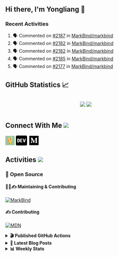 ## Hi there, I'm Yongliang 👋

### Recent Activities

<!--START_SECTION:activity-->
1. 🗣 Commented on [#2187](https://github.com/MarkBind/markbind/issues/2187) in [MarkBind/markbind](https://github.com/MarkBind/markbind)
2. 🗣 Commented on [#2182](https://github.com/MarkBind/markbind/issues/2182) in [MarkBind/markbind](https://github.com/MarkBind/markbind)
3. 🗣 Commented on [#2182](https://github.com/MarkBind/markbind/issues/2182) in [MarkBind/markbind](https://github.com/MarkBind/markbind)
4. 🗣 Commented on [#2185](https://github.com/MarkBind/markbind/issues/2185) in [MarkBind/markbind](https://github.com/MarkBind/markbind)
5. 🗣 Commented on [#2177](https://github.com/MarkBind/markbind/issues/2177) in [MarkBind/markbind](https://github.com/MarkBind/markbind)
<!--END_SECTION:activity-->

## GitHub Statistics :chart_with_upwards_trend:
<div align="center">
<div style="display: flex; align-items: center; justify-content: center;">

[![](https://github-readme-stats-tlylt.vercel.app/api?username=tlylt&show_icons=true&theme=tokyonight&hide_border=true&locale=en)](https://github.com/tlylt)
[![](https://github-readme-streak-stats.herokuapp.com/?user=tlylt&theme=tokyonight&hide_border=true)](https://github.com/tlylt)
</div>
</div>

## Connect With Me <img src="https://media.giphy.com/media/2wh5K5yE3ulp3xgYcG/giphy-downsized.gif" width="30">

<a href="https://www.yongliangliu.com/" target="_blank"><img align="center" src="static/site-icon.png" alt="yongliangliu.com" height="29" width="29" /></a>
<a href="https://dev.to/tlylt" target="_blank"><img align="center" src="static/dev-badge.svg" alt="dev.to/tlylt" height="35" width="35" /></a>
<a href="https://tlylt.medium.com" target="_blank"><img align="center" src="static/medium.png" alt="tlylt.medium.com" height="35" width="35" /></a>

## Activities <img src="https://media.giphy.com/media/WUlplcMpOCEmTGBtBW/giphy.gif" width="30">

### 🔭 Open Source

#### 👷‍♂️✍️ Maintaining & Contributing
[![MarkBind](https://github-readme-stats-tlylt.vercel.app/api/pin/?username=markbind&repo=markbind)](https://github.com/MarkBind/markbind)

#### ✍️ Contributing
[![MDN](https://github-readme-stats-tlylt.vercel.app/api/pin/?username=mdn&repo=content)](https://github.com/mdn/content)

<details>
<summary> <b>🎬 Published GitHub Actions </b> </summary>

[![install-graphviz](https://github-readme-stats-tlylt.vercel.app/api/pin/?username=tlylt&repo=install-graphviz)](https://github.com/tlylt/install-graphviz)

[![reposense-action](https://github-readme-stats-tlylt.vercel.app/api/pin/?username=tlylt&repo=reposense-action)](https://github.com/tlylt/reposense-action)

[![markbin-action](https://github-readme-stats-tlylt.vercel.app/api/pin/?username=markbind&repo=markbind-action)](https://github.com/MarkBind/markbind-action)

</details>

<details>
<summary> <b>📕 Latest Blog Posts</b> </summary>

<!-- BLOG-POST-LIST:START -->
- [Deploy a ChatGPT API Server in no time](https://www.yongliangliu.com/blog/chatgpt-nextjs-server/)
- [Creating a regex-based Markdown parser in TypeScript](https://www.yongliangliu.com/blog/rmark/)
- [Create VSCode Snippets for Markdown Blog Workflows](https://www.yongliangliu.com/blog/vscode-snippets/)
- [Brag Doc 2023](https://www.yongliangliu.com/blog/brag-doc-2023/)
- [My Journey into Open Source](https://www.yongliangliu.com/blog/my-journey-into-open-source/)
<!-- BLOG-POST-LIST:END -->

</details>

<details>
<summary> <b>📊 Weekly Stats</b> </summary>

<!--START_SECTION:waka-->
![Code Time](http://img.shields.io/badge/Code%20Time-846%20hrs%202%20mins-blue)

**🐱 My GitHub Data** 

> 📦 605.4 kB Used in GitHub's Storage 
 > 
> 🏆 692 Contributions in the Year 2023
 > 
> 🚫 Not Opted to Hire
 > 
> 📜 166 Public Repositories 
 > 
> 🔑 29 Private Repositories 
 > 
**I'm an Early 🐤** 

```text
🌞 Morning                1734 commits        ██████████░░░░░░░░░░░░░░░   40.97 % 
🌆 Daytime                1181 commits        ███████░░░░░░░░░░░░░░░░░░   27.91 % 
🌃 Evening                1186 commits        ███████░░░░░░░░░░░░░░░░░░   28.02 % 
🌙 Night                  131 commits         █░░░░░░░░░░░░░░░░░░░░░░░░   03.10 % 
```
📅 **I'm Most Productive on Sunday** 

```text
Monday                   632 commits         ████░░░░░░░░░░░░░░░░░░░░░   14.93 % 
Tuesday                  629 commits         ████░░░░░░░░░░░░░░░░░░░░░   14.86 % 
Wednesday                603 commits         ████░░░░░░░░░░░░░░░░░░░░░   14.25 % 
Thursday                 591 commits         ███░░░░░░░░░░░░░░░░░░░░░░   13.97 % 
Friday                   570 commits         ███░░░░░░░░░░░░░░░░░░░░░░   13.47 % 
Saturday                 513 commits         ███░░░░░░░░░░░░░░░░░░░░░░   12.12 % 
Sunday                   694 commits         ████░░░░░░░░░░░░░░░░░░░░░   16.40 % 
```


📊 **This Week I Spent My Time On** 

```text
🕑︎ Time Zone: Asia/Singapore

💬 Programming Languages: 
Markdown                 9 hrs 57 mins       ██████████░░░░░░░░░░░░░░░   39.09 % 
TypeScript               8 hrs 12 mins       ████████░░░░░░░░░░░░░░░░░   32.21 % 
C#                       2 hrs 26 mins       ██░░░░░░░░░░░░░░░░░░░░░░░   09.62 % 
HTML                     1 hr 14 mins        █░░░░░░░░░░░░░░░░░░░░░░░░   04.86 % 
JavaScript               1 hr 1 min          █░░░░░░░░░░░░░░░░░░░░░░░░   04.03 % 
```


 Last Updated on 06/03/2023 00:39:05 UTC
<!--END_SECTION:waka-->

</details>
